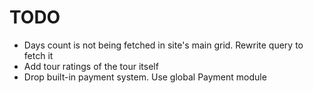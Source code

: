 TODO
=====

 * Days count is not being fetched in site's main grid. Rewrite query to fetch it
 * Add tour ratings of the tour itself
 * Drop built-in payment system. Use global Payment module
